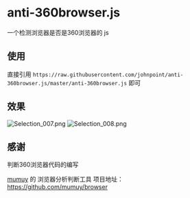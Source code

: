 # anti-360browser.js

一个检测浏览器是否是360浏览器的 js 

## 使用
直接引用 `https://raw.githubusercontent.com/johnpoint/anti-360browser.js/master/anti-360browser.js` 即可

## 效果
![Selection_007.png](https://i.loli.net/2018/12/21/5c1cff0c565c6.png)
![Selection_008.png](https://i.loli.net/2018/12/21/5c1cffd2d26ab.png)
## 感谢

判断360浏览器代码的编写

[mumuy](https://github.com/mumuy) 的 浏览器分析判断工具 
项目地址：https://github.com/mumuy/browser

